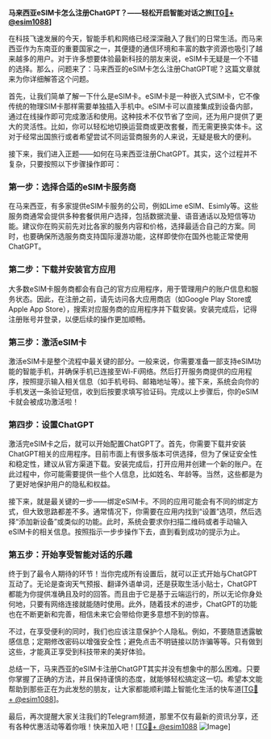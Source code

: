 **马来西亚eSIM卡怎么注册ChatGPT？——轻松开启智能对话之旅[[TG💪+ @esim1088](https://t.me/s/esim1088)]**

在科技飞速发展的今天，智能手机和网络已经深深融入了我们的日常生活。而马来西亚作为东南亚的重要国家之一，其便捷的通信环境和丰富的数字资源也吸引了越来越多的用户。对于许多想要体验最新科技的朋友来说，eSIM卡无疑是一个不错的选择。那么，问题来了：马来西亚的eSIM卡怎么注册ChatGPT呢？这篇文章就来为你详细解答这个问题。

首先，让我们简单了解一下什么是eSIM卡。eSIM卡是一种嵌入式SIM卡，它不像传统的物理SIM卡那样需要单独插入手机中。eSIM卡可以直接集成到设备内部，通过在线操作即可完成激活和使用。这种技术不仅节省了空间，还为用户提供了更大的灵活性。比如，你可以轻松地切换运营商或更改套餐，而无需更换实体卡。这对于经常出国旅行或者希望尝试不同运营商服务的人来说，无疑是极大的便利。

接下来，我们进入正题——如何在马来西亚注册ChatGPT。其实，这个过程并不复杂，只要按照以下步骤操作即可：

### 第一步：选择合适的eSIM卡服务商

在马来西亚，有多家提供eSIM卡服务的公司，例如Lime eSIM、Esimly等。这些服务商通常会提供多种套餐供用户选择，包括数据流量、语音通话以及短信等功能。建议你在购买前先对比各家的服务内容和价格，选择最适合自己的方案。同时，也要确保所选服务商支持国际漫游功能，这样即使你在国外也能正常使用ChatGPT。

### 第二步：下载并安装官方应用

大多数eSIM卡服务商都会有自己的官方应用程序，用于管理用户的账户信息和服务状态。因此，在注册之前，请先访问各大应用商店（如Google Play Store或Apple App Store），搜索对应服务商的应用程序并下载安装。安装完成后，记得注册账号并登录，以便后续的操作更加顺畅。

### 第三步：激活eSIM卡

激活eSIM卡是整个流程中最关键的部分。一般来说，你需要准备一部支持eSIM功能的智能手机，并确保手机已连接至Wi-Fi网络。然后打开服务商提供的应用程序，按照提示输入相关信息（如手机号码、邮箱地址等）。接下来，系统会向你的手机发送一条验证短信，收到后按要求填写验证码。完成以上步骤后，你的eSIM卡就会被成功激活啦！

### 第四步：设置ChatGPT

激活完eSIM卡之后，就可以开始配置ChatGPT了。首先，你需要下载并安装ChatGPT相关的应用程序。目前市面上有很多版本可供选择，但为了保证安全性和稳定性，建议从官方渠道下载。安装完成后，打开应用并创建一个新的账户。在此过程中，你可能需要提供一些个人信息，比如姓名、年龄等。当然，这些都是为了更好地保护用户的隐私和权益。

接下来，就是最关键的一步——绑定eSIM卡。不同的应用可能会有不同的绑定方式，但大致思路都差不多。通常情况下，你需要在应用内找到“设置”选项，然后选择“添加新设备”或类似的功能。此时，系统会要求你扫描二维码或者手动输入eSIM卡的相关信息。按照指示一步步操作下去，直到看到成功的提示为止。

### 第五步：开始享受智能对话的乐趣

终于到了最令人期待的环节！当你完成所有设置后，就可以正式开始与ChatGPT互动了。无论是查询天气预报、翻译外语单词，还是获取生活小贴士，ChatGPT都能为你提供准确且及时的回答。而且由于它是基于云端运行的，所以无论你身处何地，只要有网络连接就能随时使用。此外，随着技术的进步，ChatGPT的功能也在不断更新和完善，相信未来它会带给你更多意想不到的惊喜。

不过，在享受便利的同时，我们也应该注意保护个人隐私。例如，不要随意透露敏感信息；定期修改密码以增强安全性；避免点击不明链接以防诈骗等等。只有做到这些，才能真正享受到科技带来的美好体验。

总结一下，马来西亚的eSIM卡注册ChatGPT其实并没有想象中的那么困难。只要你掌握了正确的方法，并且保持谨慎的态度，就能够轻松搞定这一切。希望本文能帮助到那些正在为此发愁的朋友，让大家都能顺利踏上智能化生活的快车道[[TG💪+ @esim1088](https://t.me/s/esim1088)]。

最后，再次提醒大家关注我们的Telegram频道，那里不仅有最新的资讯分享，还有各种优惠活动等着你哦！快来加入吧！[[TG💪+ @esim1088](https://t.me/s/esim1088) ![Image](https://i.postimg.cc/4NQfJmqS/Snipaste-2025-05-13-00-14-12.png)]
